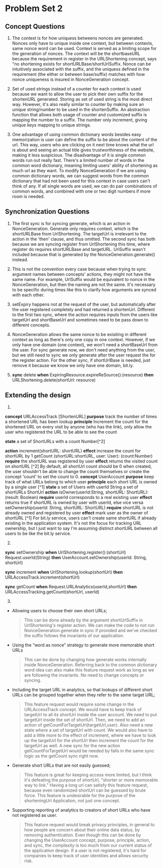 # Problem Set 2
## Concept Questions
1. The context is for how uniquess betweens nonces are generated. Nonces only have to unique inside one context, but between contexts, same nonce word can be used. Context is served as a limiting scope for the generation of nonces.
The context will be the shortbaseURL because the requirement in register in the URLShortening concept, says "no shortening exists for shortURLBase/shortUrlSuffix. Nonce can be intuitively associated with the suffix, and the uniquess defined in the requirement (the either or between base/suffix) matches with how nonce uniqueness is insured in NonceGeneration concept.

2. Set of used strings instead of a counter for each context is used because we want to allow the user to pick their own suffix for the shortenURL generated. Storing as set of used string is the most direct way. However, it's also really similar to counter by making sure an unique string/number to be used in the shortenSuffix. An abstraction function that allows both usage of counter and customized suffix is mapping the number to a suffix. The number only increment, giving unique keys mapping to unique strings.

3. One advantage of using common dictionary words besides easy memorization is user can define the suffix to be about the content of the url. This way, users who are clicking on it next time knows what the url is about and seeing an actual title gives trustworthiness of the website, making it less suspicious.
The disadvantage of it is single common words run out really fast. There's a limited number of words in the common word dictionary, meaning limiting users' ability of shortening as much url as they want. To modify NonceGeneration if we are using common dictionary words, we can suggest words from the common dictionary that had not been used for this context in case users can't think of any. If all single words are used, we can do pair combinations of common words, and combined with one or two digit numbers if more room is needed.

## Synchronization Questions
1. The first sync is for syncing generate, which is an action in NonceGeneration. Generate only requires context, which is the shortURLBase from UrlShortening. The targetUrl is irrelevant to the action in the 'then' clause, and thus omitted. The second sync has both because we are syncing register from UrlShortening this time, where register do requires shortURLBase and targetURL. UrlSuffix wasn't included because that is generated by the NonceGeneration.generate() instead.

2. This is not the convention every case because when trying to sync argument names between concepts' actions, they might not have the same name. For example, UrlSuffix would be equivalent to nonce in the NonceGeneration, but then the naming are not the same. It's necessary to be specific during times like this to clarify how arguments are synced with each other.

3. setExpiry happens not at the request of the user, but automatically after the user registered completely and had returned a shortenUrl. Different to the first two sync, where the action requires inputs from the users like targetUrl and shortBaseUrl and sometimes need to be pass down to different concepts.

4. NonceGeneration allows the same nonce to be exisiting in different context as long as there's only one copy in one context. However, if we only have one domain (one context), we won't need a shortBaseUrl from the user. For sync generate now, we don't need anything from the user, but we still need to sync we only generate after the user request the for the register action. For the other sync, if shortUrlBase is needed, just remove it because we know we only have one domain, bit.ly.

5.  **sync** delete
    **when** ExpiringResource.expireReSource():(resource)
    **then** URLShortening.delete(shortUrl: resource)

## Extending the design
1.
**concept** URLAccessTrack [ShortenURL]
**purpose** track the number of times a shortened URL has been lookup
**principle** Increment the count for the shortened URL on every visit by anyone (who has the link), only allow the user who registered the URL to be able to see the count

**state**
a set of ShortURLs with
    a count Number[^2]

**action**
increment(shortURL: shortURL)
    **effect** increase the count for shortURL by 1
getCount (shortURL:shortURL, user: User): (count:Number)
    **require** the shortURL was registered by user
    **effect** returns the visited count on shortURL
[^2] By default, all shortUrl count should be 0 when created, the user shouldn't be able to change the count themselves or create the concept 'count' to set the count to 0.
**concept** UserAccount
**purpose** keep track of what URLs belong to which user
**principle** each short URL is owned by a single user [^1]
**state**
a set of Users with
    userId String
    a set of shortURLs ShortUrl
**action**
    isOwner(userId:String,  shortURL: ShortURL): (result: Boolean)
        **require** userId corresponds to a real existing user
        **effect** returns true if shortURL is owned by user with userId, else vice versa
    setOwnership(userId: String, shortURL: ShortURL)
        **require** shortURL is not already owned and registered by user
        **effect** mark user as the owner of shortURL
[^1] For bit.ly service, users can't create same shortURL if already existing in the application system. It's not the focus for tracking URL ownership, but I just want to say I'm assuming distinct shortURL between all users to be like the bit.ly service.

<!--Specify three essential synchronizations with your new concepts: one that happens when shortenings are created; one when shortenings are translated to targets; and one when a user examines analytics. (Hint: for the last one, you can simplify by assuming a request for analytics that just asks for the number of lookups for a particular short URL, but that ensures that the result is not visible to everyone.)-->

2.
**sync** setOwnership
**when**
    UrlShortening.register():(shortUrl)
    Request.userId(String)
**then** UserAccount.setOwnership(userId: String, shortUrl)

**sync** increment
**when** UrlShortening.lookup(shortUrl)
**then** URLAccessTrack.increment(shortUrl)

**sync** getCount
**when** Request.URLAnalytics(userId,shortUrl)
**then** URLAccessTracking.getCount(shortUrl, userId)

3.
- Allowing users to choose their own short URLs;
    > This can be done already by the argument shortUrlSuffix in UrlShortening's register action. We can make the code to not run NonceGeneration.generate in sync if provided and we've checked the suffix follows the invariants of our application.
- Using the “word as nonce” strategy to generate more memorable short URLs
    > This can be done by changing how generate works internally inside NonceGeneration. Referring back to the common dictionary word idea can also make this feature request work as long as we are following the invariants. No need to change concepts or syncing.
- Including the target URL in analytics, so that lookups of different short URLs can be grouped together when they refer to the same target URL;
    > This feature request would require some change in the URLAccessTrack concept. We would have to keep track of targetUrl to all its shortUrl inside the user account. We need to put targetUrl inside the set of shortUrl. Then, we need to add an action of getCountForTargetUrl(targetUrl,user). Also need a new state where a set of targetUrl with count. We would also have to add a little more to the effect of increment, where we have to look up the targetUrl for the shortUrl then increment the count for the targetUrl as well. A new sync for the new action getCountForTargetUrl would be needed by falls in the same sync logic as the getCount sync right now.
- Generate short URLs that are not easily guessed;
    > This feature is great for keeping access more limited, but I think it's defeating the purpose of shortUrl, "shorter or more memorable way to link." Having a long url can satisfy this feature request, because even randomized shortUrl can be guessed by brute force. This feature is undesirable for the purpose of the shorteningUrl Application, not just one concept.
- Supporting reporting of analytics to creators of short URLs who have not registered as user.
    > This feature request would break privacy principles, in general to how people are concern about their online data status, by removing authentication. Even though this can be done by changing the UserAccount concept, purpose, principle, action, and sync, the complexity is too much from our current status of the application design. If a user is not registered, it's hard for companies to keep track of user identities and allows security risk.
